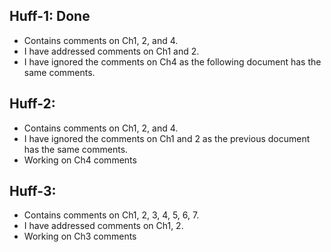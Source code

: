 Huff-1: Done
-------

- Contains comments on Ch1, 2, and 4.
- I have addressed comments on Ch1 and 2.
- I have ignored the comments on Ch4 as the following document has the same comments.

Huff-2:
-------

- Contains comments on Ch1, 2, and 4.
- I have ignored the comments on Ch1 and 2 as the previous document has the same comments.
- Working on Ch4 comments

Huff-3:
-------

- Contains comments on Ch1, 2, 3, 4, 5, 6, 7.
- I have addressed comments on Ch1, 2.
- Working on Ch3 comments 

